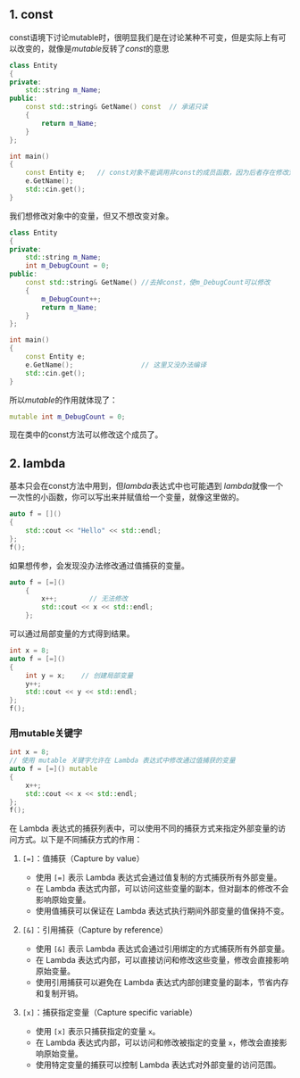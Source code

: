 ## 1. const

const语境下讨论mutable时，很明显我们是在讨论某种不可变，但是实际上有可以改变的，就像是*mutable*反转了*const*的意思
```cpp
class Entity
{
private:
	std::string m_Name;
public:
	const std::string& GetName() const  // 承诺只读
	{
		return m_Name;
	}
};

int main()
{
	const Entity e;   // const对象不能调用非const的成员函数，因为后者存在修改对象的可能
	e.GetName();
	std::cin.get();
}
```

我们想修改对象中的变量，但又不想改变对象。
```cpp
class Entity
{
private:
	std::string m_Name;
	int m_DebugCount = 0;
public:
	const std::string& GetName() //去掉const，使m_DebugCount可以修改
	{
		m_DebugCount++;
		return m_Name;
	}
};

int main()
{
	const Entity e;
	e.GetName();                 // 这里又没办法编译
	std::cin.get();
}
```
所以*mutable*的作用就体现了：
```cpp
mutable int m_DebugCount = 0;
```

现在类中的const方法可以修改这个成员了。

## 2. lambda
基本只会在const方法中用到，但*lambda*表达式中也可能遇到
*lambda*就像一个一次性的小函数，你可以写出来并赋值给一个变量，就像这里做的。
```cpp
auto f = []() 
{
	std::cout << "Hello" << std::endl;
};
f();
```

如果想传参，会发现没办法修改通过值捕获的变量。
```cpp
auto f = [=]() 
	{
		x++;        // 无法修改
		std::cout << x << std::endl;
	};
```

可以通过局部变量的方式得到结果。
```cpp
int x = 8;
auto f = [=]() 
{
	int y = x;    // 创建局部变量
	y++;
	std::cout << y << std::endl;
};
f();
```

### 用mutable关键字
```cpp
int x = 8;
// 使用 mutable 关键字允许在 Lambda 表达式中修改通过值捕获的变量
auto f = [=]() mutable 
{
	x++;
	std::cout << x << std::endl;
};
f();
```

在 Lambda 表达式的捕获列表中，可以使用不同的捕获方式来指定外部变量的访问方式。以下是不同捕获方式的作用：

1. `[=]`：值捕获（Capture by value）
    
    - 使用 `[=]` 表示 Lambda 表达式会通过值复制的方式捕获所有外部变量。
    - 在 Lambda 表达式内部，可以访问这些变量的副本，但对副本的修改不会影响原始变量。
    - 使用值捕获可以保证在 Lambda 表达式执行期间外部变量的值保持不变。

2. `[&]`：引用捕获（Capture by reference）
    
    - 使用 `[&]` 表示 Lambda 表达式会通过引用绑定的方式捕获所有外部变量。
    - 在 Lambda 表达式内部，可以直接访问和修改这些变量，修改会直接影响原始变量。
    - 使用引用捕获可以避免在 Lambda 表达式内部创建变量的副本，节省内存和复制开销。

3. `[x]`：捕获指定变量（Capture specific variable）
    
    - 使用 `[x]` 表示只捕获指定的变量 `x`。
    - 在 Lambda 表达式内部，可以访问和修改被指定的变量 `x`，修改会直接影响原始变量。
    - 使用特定变量的捕获可以控制 Lambda 表达式对外部变量的访问范围。